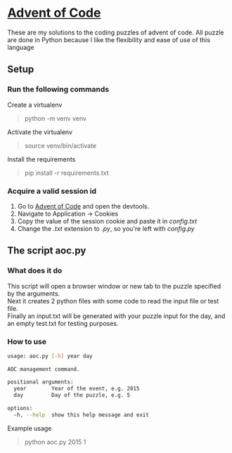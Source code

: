 # [Advent of Code](https://adventofcode.com/)
These are my solutions to the coding puzzles of advent of code.
All puzzle are done in Python because I like the flexibility and ease of use of this language

## Setup
### Run the following commands
Create a virtualenv
> python -m venv venv

Activate the virtualenv
> source venv/bin/activate

Install the requirements
> pip install -r requirements.txt
 
### Acquire a valid session id
1. Go to [Advent of Code](https://adventofcode.com/) and open the devtools.
2. Navigate to Application -> Cookies
3. Copy the value of the session cookie and paste it in _config.txt_
4. Change the _.txt_ extension to _.py_, so you're left with _config.py_

## The script aoc.py
### What does it do
This script will open a browser window or new tab to the puzzle specified by the arguments.\
Next it creates 2 python files with some code to read the input file or test file.\
Finally an input.txt will be generated with your puzzle input for the day, and an empty test.txt for testing purposes.


### How to use
```bash
usage: aoc.py [-h] year day                  
                                             
AOC management command.                      
                                             
positional arguments:                        
  year        Year of the event, e.g. 2015   
  day         Day of the puzzle, e.g. 5      
                                             
options:                                     
  -h, --help  show this help message and exit
```

Example usage
> python aoc.py 2015 1